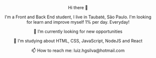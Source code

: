 <div align="center" >
Hi there 👋

I'm a Front and Back End student, I live in Taubaté, São Paulo. I'm looking for learn and improve myself 1% per day. Everyday!

<p>🔭 I’m currently looking for new opportunities</p>
<p>🌱 I'm studying about HTML, CSS, JavaScript, NodeJS and React</p>
  <p>📫 How to reach me: luiz.hgsilva@hotmail.com</p>
</div>


